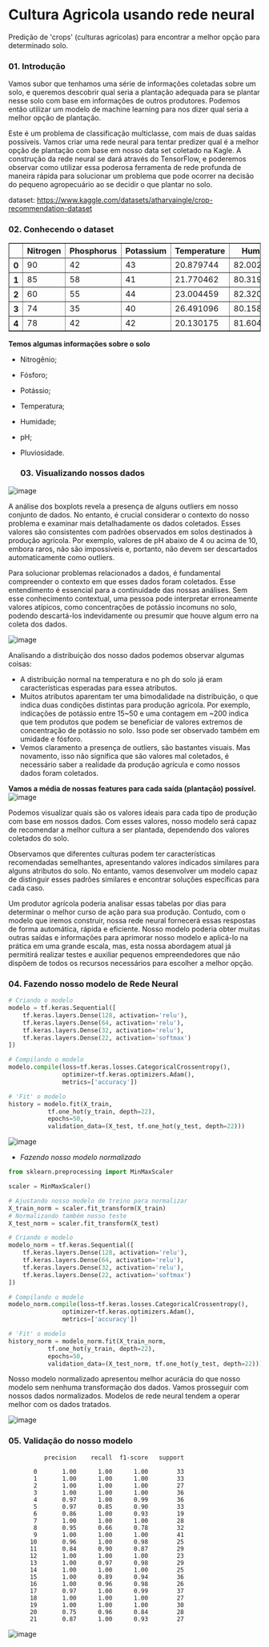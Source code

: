 # Cultura Agricola usando rede neural
Predição de 'crops' (culturas agrícolas) para encontrar a melhor opção para determinado solo.

### 01. Introdução

Vamos subor que tenhamos uma série de informações coletadas sobre um solo, e queremos descobrir qual seria a plantação adequada para se plantar nesse solo com base em informações de outros produtores. Podemos então utilizar um modelo de machine learning para nos dizer qual seria a melhor opção de plantação. 

Este é um problema de classificação multiclasse, com mais de duas saídas possíveis. Vamos criar uma rede neural para tentar predizer qual é a melhor opção de plantação com base em nosso data set coletado na Kagle. A construção da rede neural se dará através do TensorFlow, e poderemos observar como utilizar essa poderosa ferramenta de rede profunda de maneira rápida para solucionar um problema que pode ocorrer na decisão do pequeno agropecuário ao se decidir o que plantar no solo.

dataset: https://www.kaggle.com/datasets/atharvaingle/crop-recommendation-dataset

### 02. Conhecendo o dataset

</style>
<table border="1" class="dataframe">
  <thead>
    <tr style="text-align: right;">
      <th></th>
      <th>Nitrogen</th>
      <th>Phosphorus</th>
      <th>Potassium</th>
      <th>Temperature</th>
      <th>Humidity</th>
      <th>pH_Value</th>
      <th>Rainfall</th>
      <th>Crop</th>
    </tr>
  </thead>
  <tbody>
    <tr>
      <th>0</th>
      <td>90</td>
      <td>42</td>
      <td>43</td>
      <td>20.879744</td>
      <td>82.002744</td>
      <td>6.502985</td>
      <td>202.935536</td>
      <td>Rice</td>
    </tr>
    <tr>
      <th>1</th>
      <td>85</td>
      <td>58</td>
      <td>41</td>
      <td>21.770462</td>
      <td>80.319644</td>
      <td>7.038096</td>
      <td>226.655537</td>
      <td>Rice</td>
    </tr>
    <tr>
      <th>2</th>
      <td>60</td>
      <td>55</td>
      <td>44</td>
      <td>23.004459</td>
      <td>82.320763</td>
      <td>7.840207</td>
      <td>263.964248</td>
      <td>Rice</td>
    </tr>
    <tr>
      <th>3</th>
      <td>74</td>
      <td>35</td>
      <td>40</td>
      <td>26.491096</td>
      <td>80.158363</td>
      <td>6.980401</td>
      <td>242.864034</td>
      <td>Rice</td>
    </tr>
    <tr>
      <th>4</th>
      <td>78</td>
      <td>42</td>
      <td>42</td>
      <td>20.130175</td>
      <td>81.604873</td>
      <td>7.628473</td>
      <td>262.717340</td>
      <td>Rice</td>
    </tr>
  </tbody>
</table>
</div>

**Temos algumas informações sobre o solo**
* Nitrogênio;
* Fósforo;
* Potássio;
* Temperatura;
* Humidade;
* pH;
* Pluviosidade.

  ### 03. Visualizando nossos dados
  
![image](https://github.com/PedroHenrique0214/CulturaAgricola_rede_neural/assets/155765414/f0cd4edf-2d34-4a3e-bbac-179cf3786e0e)

A análise dos boxplots revela a presença de alguns outliers em nosso conjunto de dados. No entanto, é crucial considerar o contexto do nosso problema e examinar mais detalhadamente os dados coletados. Esses valores são consistentes com padrões observados em solos destinados à produção agrícola. Por exemplo, valores de pH abaixo de 4 ou acima de 10, embora raros, não são impossíveis e, portanto, não devem ser descartados automaticamente como outliers.

Para solucionar problemas relacionados a dados, é fundamental compreender o contexto em que esses dados foram coletados. Esse entendimento é essencial para a continuidade das nossas análises. Sem esse conhecimento contextual, uma pessoa pode interpretar erroneamente valores atípicos, como concentrações de potássio incomuns no solo, podendo descartá-los indevidamente ou presumir que houve algum erro na coleta dos dados.
  
![image](https://github.com/PedroHenrique0214/CulturaAgricola_rede_neural/assets/155765414/4a1a0b96-7814-42eb-94fe-465477057117)

Analisando a distribuição dos nosso dados podemos observar algumas coisas:
* A distribuição normal na temperatura e no ph do solo já eram características esperadas para essea atributos. 
* Muitos atributos aparentam ter uma bimodalidade na distribuição, o que indica duas condições distintas para produção agrícola. Por exemplo, indicações de potássio entre 15~50 e uma contagem em ~200 indica que tem produtos que podem se beneficiar de valores extremos de concentração de potássio no solo. Isso pode ser observado também em umidade e fósforo.
* Vemos claramento a presença de outliers, são bastantes visuais. Mas novamento, isso não significa que são valores mal coletados, é necessário saber a realidade da produção agrícula e como nossos dados foram coletados.


**Vamos a média de nossas features para cada saída (plantação) possível.**
![image](https://github.com/PedroHenrique0214/CulturaAgricola_rede_neural/assets/155765414/e47a9815-b14d-42ee-9fb5-2d6cc666e196)

Podemos visualizar quais são os valores ideais para cada tipo de produção com base em nossos dados. Com esses valores, nosso modelo será capaz de recomendar a melhor cultura a ser plantada, dependendo dos valores coletados do solo.

Observamos que diferentes culturas podem ter características recomendadas semelhantes, apresentando valores indicados similares para alguns atributos do solo. No entanto, vamos desenvolver um modelo capaz de distinguir esses padrões similares e encontrar soluções específicas para cada caso.

Um produtor agrícola poderia analisar essas tabelas por dias para determinar o melhor curso de ação para sua produção. Contudo, com o modelo que iremos construir, nossa rede neural fornecerá essas respostas de forma automática, rápida e eficiente. Nosso modelo poderia obter muitas outras saídas e informações para aprimorar nosso modelo e aplicá-lo na prática em uma grande escala, mas, esta nossa abordagem atual já permitirá realizar testes e auxiliar pequenos empreendedores que não dispõem de todos os recursos necessários para escolher a melhor opção. 

### 04. Fazendo nosso modelo de Rede Neural

```python
# Criando o modelo
modelo = tf.keras.Sequential([
    tf.keras.layers.Dense(128, activation='relu'),
    tf.keras.layers.Dense(64, activation='relu'),
    tf.keras.layers.Dense(32, activation='relu'),
    tf.keras.layers.Dense(22, activation='softmax')
])

# Compilando o modelo
modelo.compile(loss=tf.keras.losses.CategoricalCrossentropy(),
               optimizer=tf.keras.optimizers.Adam(),
               metrics=['accuracy'])

# 'Fit' o modelo
history = modelo.fit(X_train,
           tf.one_hot(y_train, depth=22),
           epochs=50,
           validation_data=(X_test, tf.one_hot(y_test, depth=22)))
```
![image](https://github.com/PedroHenrique0214/CulturaAgricola_rede_neural/assets/155765414/d3c6dd59-d5b9-481f-b1bb-4672ce8a581d)

* *Fazendo nosso modelo normalizado*
```python
from sklearn.preprocessing import MinMaxScaler

scaler = MinMaxScaler()

# Ajustando nosso modelo de treino para normalizar
X_train_norm = scaler.fit_transform(X_train)
# Normalizando também nosso teste
X_test_norm = scaler.fit_transform(X_test)

# Criando o modelo
modelo_norm = tf.keras.Sequential([
    tf.keras.layers.Dense(128, activation='relu'),
    tf.keras.layers.Dense(64, activation='relu'),
    tf.keras.layers.Dense(32, activation='relu'),
    tf.keras.layers.Dense(22, activation='softmax')
])

# Compilando o modelo
modelo_norm.compile(loss=tf.keras.losses.CategoricalCrossentropy(),
               optimizer=tf.keras.optimizers.Adam(),
               metrics=['accuracy'])

# 'Fit' o modelo
history_norm = modelo_norm.fit(X_train_norm,
           tf.one_hot(y_train, depth=22),
           epochs=50,
           validation_data=(X_test_norm, tf.one_hot(y_test, depth=22)))
```

Nosso modelo normalizado apresentou melhor acurácia do que nosso modelo sem nenhuma transformação dos dados. Vamos prosseguir com nossos dados normalizados. Modelos de rede neural tendem a operar melhor com os dados tratados.

![image](https://github.com/PedroHenrique0214/CulturaAgricola_rede_neural/assets/155765414/549a3624-3ac3-4dbf-9420-4a42a1ff69be)

### 05. Validação do nosso modelo

              precision    recall  f1-score   support

           0       1.00      1.00      1.00        33
           1       1.00      1.00      1.00        33
           2       1.00      1.00      1.00        27
           3       1.00      1.00      1.00        36
           4       0.97      1.00      0.99        36
           5       0.97      0.85      0.90        33
           6       0.86      1.00      0.93        19
           7       1.00      1.00      1.00        28
           8       0.95      0.66      0.78        32
           9       1.00      1.00      1.00        41
          10       0.96      1.00      0.98        25
          11       0.84      0.90      0.87        29
          12       1.00      1.00      1.00        23
          13       1.00      0.97      0.98        29
          14       1.00      1.00      1.00        25
          15       1.00      0.89      0.94        36
          16       1.00      0.96      0.98        26
          17       0.97      1.00      0.99        37
          18       1.00      1.00      1.00        27
          19       1.00      1.00      1.00        30
          20       0.75      0.96      0.84        28
          21       0.87      1.00      0.93        27


![image](https://github.com/PedroHenrique0214/CulturaAgricola_rede_neural/assets/155765414/8e222d8b-839a-4eac-b1c5-da064dcb6671)
